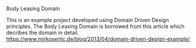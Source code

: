 Body Leasing Domain

This is an example project developed using Domain Driven Design principles.  The Body Leasing Domain is borrowed from this article which decribes the domain in detail.  https://www.mirkosertic.de/blog/2013/04/domain-driven-design-example/
